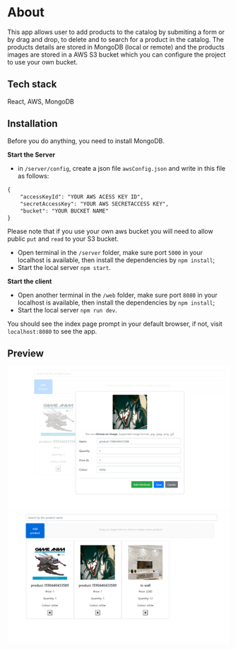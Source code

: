 # About
This app allows user to add products to the catalog by submiting a form or by drag and drop, to delete and to search for a product in the catalog.
The products details are stored in MongoDB (local or remote) and the products images are stored in a AWS S3 bucket which you can configure the project to use your own bucket.
## Tech stack
React, AWS, MongoDB

## Installation
Before you do anything, you need to install MongoDB.

__Start the Server__

- in `/server/config`, create a json file `awsConfig.json` and write in this file as follows:
```
{
    "accessKeyId": "YOUR AWS ACESS KEY ID",
    "secretAccessKey": "YOUR AWS SECRETACCESS KEY",
    "bucket": "YOUR BUCKET NAME"
}
```
Please note that if you use your own aws bucket you will need to allow public `put` and `read` to your S3 bucket.
- Open terminal in the `/server` folder, make sure port `5000` in your localhost is available, then install the dependencies by `npm install`;
- Start the local server `npm start`.

__Start the client__
- Open another terminal in the `/web` folder, make sure port `8080` in your localhost is available, then install the dependencies by `npm install`;
- Start the local server `npm run dev`.

You should see the index page prompt in your default browser, if not, visit `localhost:8080` to see the app.

## Preview
![](preview/Capture1.PNG)
![](preview/Capture2.PNG)

